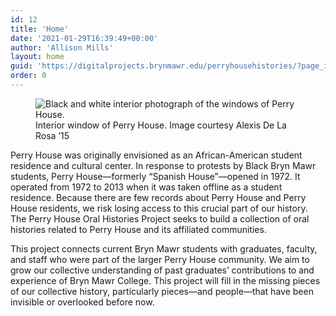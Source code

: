 ```yaml
---
id: 12
title: 'Home'
date: '2021-01-29T16:39:49+00:00'
author: 'Allison Mills'
layout: home
guid: 'https://digitalprojects.brynmawr.edu/perryhousehistories/?page_id=12'
order: 0
---
```


<div class="wp-block-image is-style-default"><figure class="aligncenter size-large is-resized"><img src="https://digitalprojects.brynmawr.edu/perryhousehistories/wp-content/uploads/2021/01/windows-3-courtesy-of-Alexis-De-La-Rosa-and-Chantille-Kennedy-2015.jpg" alt="Black and white interior photograph of the windows of Perry House."><figcaption>Interior window of Perry House. Image courtesy Alexis De La Rosa ’15</figcaption></figure></div>

Perry House was originally envisioned as an African-American student residence and cultural center. In response to protests by Black Bryn Mawr students, Perry House—formerly “Spanish House”—opened in 1972. It operated from 1972 to 2013 when it was taken offline as a student residence. Because there are few records about Perry House and Perry House residents, we risk losing access to this crucial part of our history. The Perry House Oral Histories Project seeks to build a collection of oral histories related to Perry House and its affiliated communities.

This project connects current Bryn Mawr students with graduates, faculty, and staff who were part of the larger Perry House community. We aim to grow our collective understanding of past graduates’ contributions to and experience of Bryn Mawr College. This project will fill in the missing pieces of our collective history, particularly pieces—and people—that have been invisible or overlooked before now.